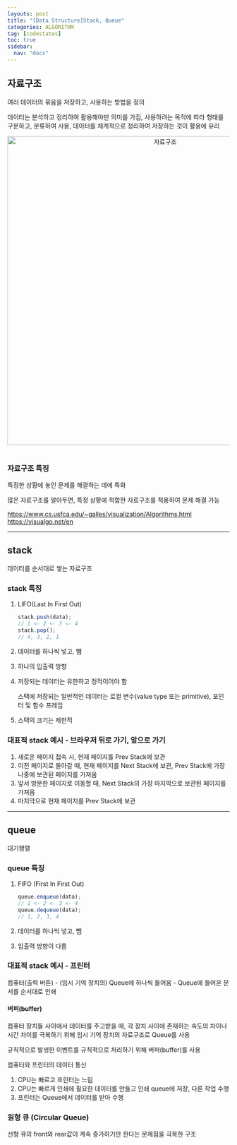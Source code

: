 ```yaml
---
layouts: post
title: "[Data Structure]Stack, Queue"
categories: ALGORITHM
tag: [codestates]
toc: true
sidebar:
  nav: "docs"
---
```


## 자료구조

여러 데이터의 묶음을 저장하고, 사용하는 방법을 정의

데이터는 분석하고 정리하여 활용해야만 의미를 가짐, 사용하려는 목적에 따라 형태를 구분하고, 분류하여 사용, 데이터를 체계적으로 정리하여 저장하는 것이 활용에 유리

<html>
    <div style ="text-align:center">
        <img src= "https://user-images.githubusercontent.com/58800295/183896064-1f48f0c0-7a67-4d7e-9480-3ab491295752.png" alt="자료구조" width="700" height="700">
    </div>
</html><br/>

### 자료구조 특징

특정한 상황에 놓인 문제를 해결하는 데에 특화

많은 자료구조를 알아두면, 특정 상황에 적합한 자료구조를 적용하여 문제 해결 가능

<https://www.cs.usfca.edu/~galles/visualization/Algorithms.html><br/>
<https://visualgo.net/en>

---

## stack

데이터를 순서대로 쌓는 자료구조

### stack 특징

1. LIFO(Last In First Out)

   ```js
   stack.push(data);
   // 1 <- 2 <- 3 <- 4
   stack.pop();
   // 4, 3, 2, 1
   ```

2. 데이터를 하나씩 넣고, 뺌
3. 하나의 입출력 방향
4. 저장되는 데이터는 유한하고 정적이어야 함

   스택에 저장되는 일반적인 데이터는 로컬 변수(value type 또는 primitive), 포인터 및 함수 프레임

5. 스택의 크기는 제한적

### 대표적 stack 예시 - 브라우저 뒤로 가기, 앞으로 가기

1. 새로운 페이지 접속 시, 현재 페이지를 Prev Stack에 보관
2. 이전 페이지로 돌아갈 때, 현재 페이지를 Next Stack에 보관, Prev Stack에 가장 나중에 보관된 페이지를 가져옴
3. 앞서 방문한 페이지로 이동할 때, Next Stack의 가장 마지막으로 보관된 페이지를 가져옴
4. 마지막으로 현재 페이지를 Prev Stack에 보관

---

## queue

대기행렬

### queue 특징

1. FIFO (First In First Out)

   ```js
   queue.enqueue(data);
   // 1 <- 2 <- 3 <- 4
   queue.dequeue(data);
   // 1, 2, 3, 4
   ```

2. 데이터를 하나씩 넣고, 뺌
3. 입출력 방향이 다름

### 대표적 stack 예시 - 프린터

컴퓨터(출력 버튼) - (임시 기억 장치의) Queue에 하나씩 들어옴 - Queue에 들어온 문서를 순서대로 인쇄

#### 버퍼(buffer)

컴퓨터 장치들 사이에서 데이터를 주고받을 때, 각 장치 사이에 존재하는 속도의 차이나 시간 차이를 극복하기 위해 임시 기억 장치의 자료구조로 Queue를 사용

규칙적으로 발생한 이벤트를 규칙적으로 처리하기 위해 버퍼(buffer)를 사용

컴퓨터와 프린터의 데이터 통신

1. CPU는 빠르고 프린터는 느림
2. CPU는 빠르게 인쇄에 필요한 데이터를 만들고 인쇄 queue에 저장, 다른 작업 수행
3. 프린터는 Queue에서 데이터를 받아 수행

### 원형 큐 (Circular Queue)

선형 큐의 front와 rear값이 계속 증가하기만 한다는 문제점을 극복한 구조
